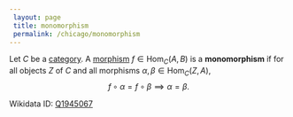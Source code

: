 ```yaml
---
 layout: page
 title: monomorphism
 permalink: /chicago/monomorphism
---
```

Let $C$ be a [category](https://mathgloss.github.io/MathGloss/category). A [morphism](https://mathgloss.github.io/MathGloss/category) $f\in \text{Hom}_C(A,B)$ is a **monomorphism** if for all objects $Z$ of $C$ and all morphisms $\alpha,\beta\in \text{Hom}_C(Z,A)$, $$f\circ \alpha = f\circ \beta\implies \alpha = \beta.$$

Wikidata ID: [Q1945067](https://www.wikidata.org/wiki/Q1945067)